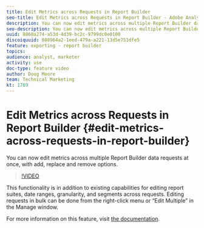 ```yaml
---
title: Edit Metrics across Requests in Report Builder
seo-title: Edit Metrics across Requests in Report Builder - Adobe Analytics
description: You can now edit metrics across multiple Report Builder data requests at once, with add, replace and remove options.
seo-description: You can now edit metrics across multiple Report Builder data requests at once, with add, replace and remove options. - Adobe Analytics
uuid: 8860a274-a53d-4d39-bc2c-9799dc0e0100
discoiquuid: 808964a2-1eed-479a-a221-13d5e751dfe5
feature: exporting - report builder
topics: 
audience: analyst, marketer
activity: use
doc-type: feature video
author: Doug Moore
team: Technical Marketing
kt: 1769
---
```


# Edit Metrics across Requests in Report Builder {#edit-metrics-across-requests-in-report-builder}

You can now edit metrics across multiple Report Builder data requests at once, with add, replace and remove options.

>[!VIDEO](https://video.tv.adobe.com/v/23547/?quality=12)

This functionality is in addition to existing capabilities for editing report suites, date ranges, granularity, and segments across requests. Editing requests in bulk can be done from the right-click menu or “Edit Multiple” in the Manage window.

For more information on this feature, visit [the documentation](https://marketing.adobe.com/resources/help/en_US/arb/edit_multiple_metrics.html).